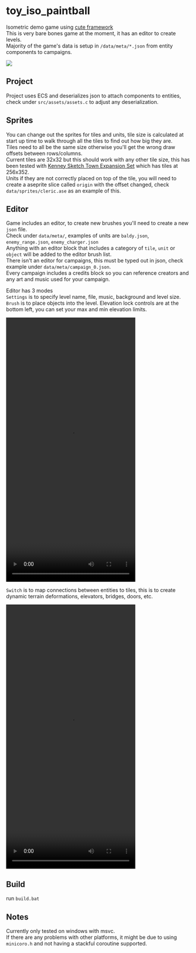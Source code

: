 # toy_iso_paintball

Isometric demo game using [cute framework](https://github.com/RandyGaul/cute_framework)  
This is very bare bones game at the moment, it has an editor to create levels.  
Majority of the game's data is setup in `/data/meta/*.json` from entity components to campaigns.  

<img src="resources/demo.gif"></img>

## Project
Project uses ECS and deserializes json to attach components to entities, check under `src/assets/assets.c` to adjust any deserialization.  

## Sprites  
You can change out the sprites for tiles and units, tile size is calculated at start up time to walk through all the tiles to find out how big they are.  
Tiles need to all be the same size otherwise you'll get the wrong draw offsets between rows/columns.  
Current tiles are 32x32 but this should work with any other tile size, this has been tested with [Kenney Sketch Town Expansion Set](https://kenney.nl/assets/sketch-town-expansion) which has tiles at 256x352.  
Units if they are not correctly placed on top of the tile, you will need to create a aseprite slice called `origin` with the offset changed, check `data/sprites/cleric.ase` as an example of this.  

## Editor
Game includes an editor, to create new brushes you'll need to create a new `json` file.  
Check under `data/meta/`, examples of units are `baldy.json`, `enemy_range.json`, `enemy_charger.json`  
Anything with an editor block that includes a category of `tile`, `unit` or `object` will be added to the editor brush list.  
There isn't an editor for campaigns, this must be typed out in json, check example under `data/meta/campaign_0.json`.  
Every campaign includes a credits block so you can reference creators and any art and music used for your campaign.  

Editor has 3 modes  
`Settings` is to specify level name, file, music, background and level size.  
`Brush` is to place objects into the level. Elevation lock controls are at the bottom left, you can set your max and min elevation limits.  

<video src="https://github.com/user-attachments/assets/803c0e72-ba9d-4dce-985b-085df90af7d4" width="352" height="720"></video>

`Switch` is to map connections between entities to tiles, this is to create dynamic terrain deformations, elevators, bridges, doors, etc.

<video src="https://github.com/user-attachments/assets/819ad434-2dca-4616-ab09-f2382f813a1d" width="352" height="720"></video>

## Build
run `build.bat`

## Notes  
Currently only tested on windows with msvc.  
If there are any problems with other platforms, it might be due to using `minicoro.h` and not having a stackful coroutine supported.  
